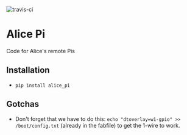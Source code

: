 ![travis-ci](https://travis-ci.org/travis-ci/travis-web.svg?branch=master)

# Alice Pi
Code for Alice's remote Pis

## Installation
* `pip install alice_pi`

## Gotchas
* Don't forget that we have to do this: `echo "dtoverlay=w1-gpio" >> /boot/config.txt` (already in the fabfile) to get the 1-wire to work.

